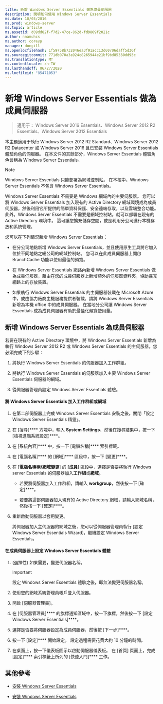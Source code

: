 ```yaml
---
title: 新增 Windows Server Essentials 做為成員伺服器
description: 說明如何使用 Windows Server Essentials
ms.date: 10/03/2016
ms.prod: windows-server
ms.topic: article
ms.assetid: d09dd82f-f7d2-47ce-862d-fd9869f2021c
author: nnamuhcs
ms.author: coreyp
manager: dongill
ms.openlocfilehash: 1f59758b732046ea3f91acc13d60706daff5d36f
ms.sourcegitcommit: 771db070a3a924c8265944e21bf9bd85350dd93c
ms.translationtype: MT
ms.contentlocale: zh-TW
ms.lasthandoff: 06/27/2020
ms.locfileid: "85471053"
---
```

# <a name="add-windows-server-essentials-as-a-member-server"></a>新增 Windows Server Essentials 做為成員伺服器

>適用于： Windows Server 2016 Essentials、Windows Server 2012 R2 Essentials、Windows Server 2012 Essentials

本主題適用于執行 Windows Server 2012 R2 Standard、Windows Server 2012 R2 Datacenter 或 Windows Server 2016 且已安裝 Windows Server Essentials 體驗角色的伺服器。 在本文件的其餘部分，Windows Server Essentials 體驗角色會稱為 Windows Server Essentials。

> [!NOTE]
>   Windows Server Essentials 只能部署為網域控制站。 在本檔中，Windows Server Essentials 不包含 Windows Server Essentials。

 Windows Server Essentials 不需要是 Windows 網域內的主要伺服器。 您可以將 Windows Server Essentials 加入現有的 Active Directory 網域環境成為成員伺服器，然後利用它所提供的簡單資料保護、安全遠端存取，以及雲端整合功能。 此外，Windows Server Essentials 不需要是網域控制站，就可以部署在現有的 Active Directory 環境中。 這可讓您擴充儲存空間，或是利用分公司進行本機存放和系統管理。

 您可以在下列情況新增 Windows Server Essentials：

-   在分公司地點新增 Windows Server Essentials，並且使用原生工具將它加入位於不同地點之總公司的網域控制站。 您可以在此成員伺服器上開啟 BranchCache 功能以使用最佳的頻寬。

-   在 Windows Server Essentials 網路內新增 Windows Server Essentials 做為成員伺服器，藉由在您的成員伺服器上新增額外的伺服器資料夾，協助擴充網路上的存放裝置。

-   如果執行 Windows Server Essentials 的主伺服器裝載在 Microsoft Azure 中，或由協力廠商主機服務提供者裝載，請將 Windows Server Essentials 新增為本機 office 中的成員伺服器。 在當地分公司讓 Windows Server Essentials 成為成員伺服器有助於最佳化頻寬使用量。

## <a name="adding-windows-server-essentials-as-a-member-server"></a>新增 Windows Server Essentials 為成員伺服器
 若要在現有的 Active Directory 環境中，將 Windows Server Essentials 新增為執行 Windows Server 2012 R2 或 Windows Server Essentials 的主伺服器，您必須完成下列步驟：

1.  將執行 Windows Server Essentials 的伺服器加入工作群組。

2.  將執行 Windows Server Essentials 的伺服器加入主要 Windows Server Essentials 伺服器的網域。

3.  從伺服器管理員設定 Windows Server Essentials 體驗。

#### <a name="to-join-windows-server-essentials-to-a-workgroup-or-domain"></a>將 Windows Server Essentials 加入工作群組或網域

1. 在第二部伺服器上完成 Windows Server Essentials 安裝之後，關閉「設定 Windows Server Essentials 精靈」。

2. 在 [搜尋]**** 方塊中，輸入 **System Settings**，然後在搜尋結果中，按一下 [檢視進階系統設定]****。

3. 在 [系統內容]**** 中，按一下 [電腦名稱]**** 索引標籤。

4. 在 [電腦名稱]**** 的 [網域]**** 區段中，按一下 [變更]****。

5. 在 [**電腦名稱稱/網域變更**] 的 [**成員**] 區段中，選擇是否要將執行 Windows server Essentials 的伺服器加入**工作組**或**網域**。

   -   若要將伺服器加入工作群組，請輸入 **workgroup**，然後按一下 [確定]****。

   -   若要將這部伺服器加入現有的 Active Directory 網域，請輸入網域名稱，然後按一下 [確定]****。

6. 重新啟動伺服器以套用變更。

   將伺服器加入主伺服器的網域之後，您可以從伺服器管理員執行 [設定 Windows Server Essentials Wizard]，繼續設定 Windows Server Essentials。

#### <a name="to-configure-windows-server-essentials-experience-on-a-member-server"></a>在成員伺服器上設定 Windows Server Essentials 體驗

1.  (選擇性) 如果需要，變更伺服器名稱。

    > [!IMPORTANT]
    >  設定 Windows Server Essentials 體驗之後，即無法變更伺服器名稱。

2.  使用您的網域系統管理員帳戶登入伺服器。

3.  開啟 [伺服器管理員]。

4.  在 [伺服器管理員]**** 的旗標通知區域中，按一下旗標，然後按一下 [設定 Windows Server Essentials]****。

5.  選擇是否要將伺服器設定為成員伺服器，然後按 [下一步]****。

6.  按一下 [設定]**** 開始設定。 設定過程需要花費大約 10 分鐘的時間。

7.  在桌面上，按一下儀表板圖示以啟動伺服器儀表板。 在 [首頁] 頁面上，完成 [設定]**** 索引標籤上所列的 [快速入門]**** 工作。

## <a name="additional-references"></a>其他參考


-   [安裝 Windows Server Essentials](Install-Windows-Server-Essentials.md)

-   [安裝 Windows Server Essentials](../install/Install-Windows-Server-Essentials.md)

